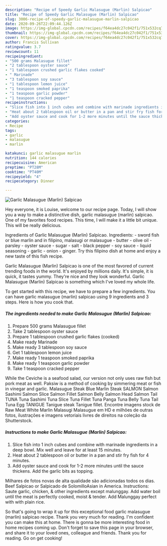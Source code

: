 ```yaml
---
description: "Recipe of Speedy Garlic Malasugue (Marlin) Salpicao"
title: "Recipe of Speedy Garlic Malasugue (Marlin) Salpicao"
slug: 3006-recipe-of-speedy-garlic-malasugue-marlin-salpicao
date: 2020-09-26T22:09:44.126Z
image: https://img-global.cpcdn.com/recipes/f64ea4dc27c042f1/751x532cq70/garlic-malasugue-marlin-salpicao-recipe-main-photo.jpg
thumbnail: https://img-global.cpcdn.com/recipes/f64ea4dc27c042f1/751x532cq70/garlic-malasugue-marlin-salpicao-recipe-main-photo.jpg
cover: https://img-global.cpcdn.com/recipes/f64ea4dc27c042f1/751x532cq70/garlic-malasugue-marlin-salpicao-recipe-main-photo.jpg
author: Francis Sullivan
ratingvalue: 3.7
reviewcount: 11
recipeingredient:
- "500 grams Malasugue fillet"
- "2 tablespoon oyster sauce"
- "1 tablespoon crushed garlic flakes cooked"
- " Marinade"
- "3 tablespoon soy sauce"
- "1 tablespoon lemon juice"
- "1 teaspoon smoked paprika"
- "1 teaspoon garlic powder"
- "1 teaspoon cracked pepper"
recipeinstructions:
- "Slice fish into 1 inch cubes and combine with marinade ingredients in a deep bowl. Mix well and leave for at least 15 minutes."
- "Heat about 2 tablespoon oil or butter in a pan and stir fry fish for 4 minutes."
- "Add oyster sauce and cook for 1-2 more minutes until the sauce thickens. Add the garlic bits as topping."
categories:
- Recipe
tags:
- garlic
- malasugue
- marlin

katakunci: garlic malasugue marlin 
nutrition: 144 calories
recipecuisine: American
preptime: "PT28M"
cooktime: "PT40M"
recipeyield: "4"
recipecategory: Dinner

---
```



![Garlic Malasugue (Marlin) Salpicao](https://img-global.cpcdn.com/recipes/f64ea4dc27c042f1/751x532cq70/garlic-malasugue-marlin-salpicao-recipe-main-photo.jpg)

Hey everyone, it is Louise, welcome to our recipe page. Today, I will show you a way to make a distinctive dish, garlic malasugue (marlin) salpicao. One of my favorites food recipes. This time, I will make it a little bit unique. This will be really delicious.

Ingredients of Garlic Malasugue (Marlin) Salpicao. Ingredients: - sword fish or blue marlin and in filipino, malasugi or malasugue - butter - olive oil - parsley - oyster sauce - sugar - salt - black pepper - soy sauce - liquid seasoning - garlic - onion - ginger. Try this filipino dish at home and enjoy a new taste of this fish recipe.

Garlic Malasugue (Marlin) Salpicao is one of the most favored of current trending foods in the world. It's enjoyed by millions daily. It's simple, it is quick, it tastes yummy. They're nice and they look wonderful. Garlic Malasugue (Marlin) Salpicao is something which I've loved my whole life.


To get started with this recipe, we have to prepare a few ingredients. You can have garlic malasugue (marlin) salpicao using 9 ingredients and 3 steps. Here is how you cook that.

<!--inarticleads1-->

##### The ingredients needed to make Garlic Malasugue (Marlin) Salpicao:

1. Prepare 500 grams Malasugue fillet
1. Take 2 tablespoon oyster sauce
1. Prepare 1 tablespoon crushed garlic flakes (cooked)
1. Make ready  Marinade
1. Make ready 3 tablespoon soy sauce
1. Get 1 tablespoon lemon juice
1. Make ready 1 teaspoon smoked paprika
1. Make ready 1 teaspoon garlic powder
1. Take 1 teaspoon cracked pepper


While the Ceviche is a seafood salad, our version not only uses raw fish but pork meat as well. Paksiw is a method of cooking by simmering meat or fish in vinegar and garlic. Malasugue Steak Blue Marlin Steak SALMON Salmon Sashimi Salmon Slice Salmon Fillet Salmon Belly Salmon Head Salmon Tail TUNA Tuna Sashimi Tuna Slice Tuna Fillet Tuna Panga Tuna Belly Tuna Tail Tuna Egg TANIGUE Tanigue steak Tanigue fillet. Encontre imagens stock de Raw Meat White Marlin Malasugi Malasugue em HD e milhões de outras fotos, ilustrações e imagens vetoriais livres de direitos na coleção da Shutterstock. 

<!--inarticleads2-->

##### Instructions to make Garlic Malasugue (Marlin) Salpicao:

1. Slice fish into 1 inch cubes and combine with marinade ingredients in a deep bowl. Mix well and leave for at least 15 minutes.
1. Heat about 2 tablespoon oil or butter in a pan and stir fry fish for 4 minutes.
1. Add oyster sauce and cook for 1-2 more minutes until the sauce thickens. Add the garlic bits as topping.


Milhares de fotos novas de alta qualidade são adicionadas todos os dias. Beef Salpicao or Salpicado de SolomilloAsian in America. Instructions: Saute garlic, chicken, &amp; other ingredients except malunggay. Add water boil until the meat is perfectly cooked, moist &amp; tender. Add Malunggay perfect with with plain rice. 

So that's going to wrap it up for this exceptional food garlic malasugue (marlin) salpicao recipe. Thank you very much for reading. I'm confident you can make this at home. There is gonna be more interesting food in home recipes coming up. Don't forget to save this page in your browser, and share it to your loved ones, colleague and friends. Thank you for reading. Go on get cooking!
